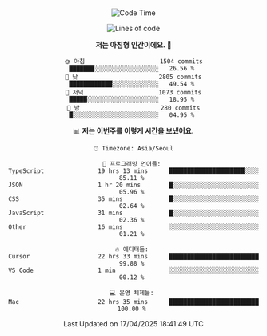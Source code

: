 <div align="center">

<br />

 <!--START_SECTION:waka-->
![Code Time](http://img.shields.io/badge/Code%20Time-4%2C445%20hrs%2042%20mins-blue)

![Lines of code](https://img.shields.io/badge/%EC%A0%80%EB%8A%94%20%EC%97%AC%ED%83%9C%EA%B9%8C%EC%A7%80%20-3.3%20million%20%EC%A4%84%EC%9D%98%20%EC%BD%94%EB%93%9C%EB%A5%BC%20%EC%9E%91%EC%84%B1%ED%96%88%EC%96%B4%EC%9A%94.-blue)

**저는 아침형 인간이에요. 🐤** 

```text
🌞 아침                     1504 commits        ███████░░░░░░░░░░░░░░░░░░   26.56 % 
🌆 낮　                     2805 commits        ████████████░░░░░░░░░░░░░   49.54 % 
🌃 저녁                     1073 commits        █████░░░░░░░░░░░░░░░░░░░░   18.95 % 
🌙 밤　                     280 commits         █░░░░░░░░░░░░░░░░░░░░░░░░   04.95 % 
```


📊 **저는 이번주를 이렇게 시간을 보냈어요.** 

```text
🕑︎ Timezone: Asia/Seoul

💬 프로그래밍 언어들: 
TypeScript               19 hrs 13 mins      █████████████████████░░░░   85.11 % 
JSON                     1 hr 20 mins        █░░░░░░░░░░░░░░░░░░░░░░░░   05.96 % 
CSS                      35 mins             █░░░░░░░░░░░░░░░░░░░░░░░░   02.64 % 
JavaScript               31 mins             █░░░░░░░░░░░░░░░░░░░░░░░░   02.36 % 
Other                    16 mins             ░░░░░░░░░░░░░░░░░░░░░░░░░   01.21 % 

🔥 에디터들: 
Cursor                   22 hrs 33 mins      █████████████████████████   99.88 % 
VS Code                  1 min               ░░░░░░░░░░░░░░░░░░░░░░░░░   00.12 % 

💻 운영 체제들: 
Mac                      22 hrs 35 mins      █████████████████████████   100.00 % 
```


 Last Updated on 17/04/2025 18:41:49 UTC
<!--END_SECTION:waka-->

</div>
